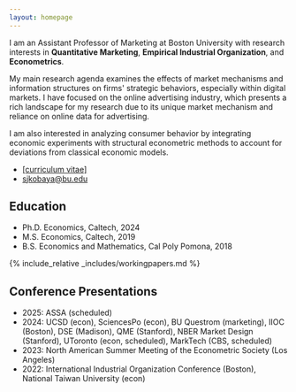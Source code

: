 ```yaml
---
layout: homepage
---
```


I am an Assistant Professor of Marketing at Boston University with research interests in **Quantitative Marketing**, **Empirical Industrial Organization**, and **Econometrics**. 

My main research agenda examines the effects of market mechanisms and information structures on firms' strategic behaviors, especially within digital markets. I have focused on the online advertising industry, which presents a rich landscape for my research due to its unique market mechanism and reliance on online data for advertising. 

I am also interested in analyzing consumer behavior by integrating economic experiments with structural econometric methods to account for deviations from classical economic models.

- [[curriculum vitae]](assets/files/shunto-kobayashi-cv.pdf)
- <sjkobaya@bu.edu>

## Education
- Ph.D. Economics, Caltech, 2024
- M.S. Economics, Caltech, 2019
- B.S. Economics and Mathematics, Cal Poly Pomona, 2018

{% include_relative _includes/workingpapers.md %}

## Conference Presentations
- 2025: ASSA (scheduled)
- 2024: UCSD (econ), SciencesPo (econ), BU Questrom (marketing), IIOC (Boston), DSE (Madison), QME (Stanford), NBER Market Design (Stanford), UToronto (econ, scheduled), MarkTech (CBS, scheduled)
- 2023: North American Summer Meeting of the Econometric Society (Los Angeles)
- 2022: International Industrial Organization Conference (Boston), National Taiwan University (econ)

<!-- ## References -->
<!-- - Matthew Shum (<mshum@caltech.edu>), William D. Hacker Professor of Economics -->
<!-- - Thomas Palfrey (<trp@hss.caltech.edu>), Flintridge Foundation Prof. of Economics and Political Science -->
<!-- - Yi Xin (<yixin@caltech.edu>), Assistant Professor of Economics -->
<!-- - Gabriel Lopez-Moctezuma (<glmoctezuma@caltech.edu>),  Assistant Professor of Political Science -->

<!-- {% include_relative _includes/publications.md %} -->


<!-- {% include_relative _includes/services.md %} -->
